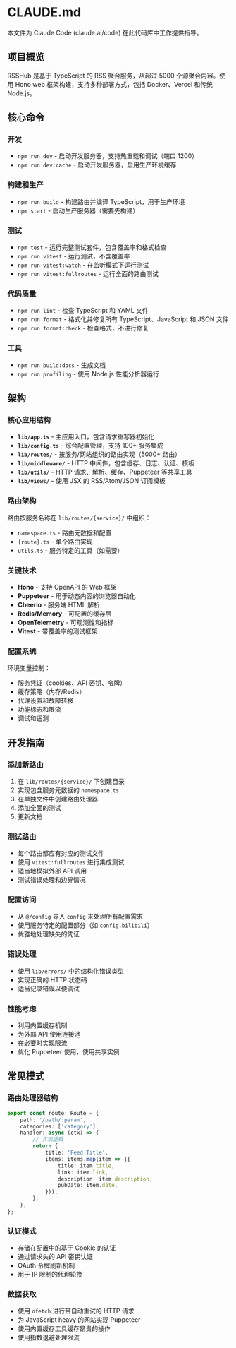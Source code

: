 # CLAUDE.md

本文件为 Claude Code (claude.ai/code) 在此代码库中工作提供指导。

## 项目概览

RSSHub 是基于 TypeScript 的 RSS 聚合服务，从超过 5000 个源聚合内容。使用 Hono web 框架构建，支持多种部署方式，包括 Docker、Vercel 和传统 Node.js。

## 核心命令

### 开发
- `npm run dev` - 启动开发服务器，支持热重载和调试（端口 1200）
- `npm run dev:cache` - 启动开发服务器，启用生产环境缓存

### 构建和生产
- `npm run build` - 构建路由并编译 TypeScript，用于生产环境
- `npm start` - 启动生产服务器（需要先构建）

### 测试
- `npm test` - 运行完整测试套件，包含覆盖率和格式检查
- `npm run vitest` - 运行测试，不含覆盖率
- `npm run vitest:watch` - 在监听模式下运行测试
- `npm run vitest:fullroutes` - 运行全面的路由测试

### 代码质量
- `npm run lint` - 检查 TypeScript 和 YAML 文件
- `npm run format` - 格式化并修复所有 TypeScript、JavaScript 和 JSON 文件
- `npm run format:check` - 检查格式，不进行修复

### 工具
- `npm run build:docs` - 生成文档
- `npm run profiling` - 使用 Node.js 性能分析器运行

## 架构

### 核心应用结构
- **`lib/app.ts`** - 主应用入口，包含请求重写器初始化
- **`lib/config.ts`** - 综合配置管理，支持 100+ 服务集成
- **`lib/routes/`** - 按服务/网站组织的路由实现（5000+ 路由）
- **`lib/middleware/`** - HTTP 中间件，包含缓存、日志、认证、模板
- **`lib/utils/`** - HTTP 请求、解析、缓存、Puppeteer 等共享工具
- **`lib/views/`** - 使用 JSX 的 RSS/Atom/JSON 订阅模板

### 路由架构
路由按服务名称在 `lib/routes/{service}/` 中组织：
- `namespace.ts` - 路由元数据和配置
- `{route}.ts` - 单个路由实现
- `utils.ts` - 服务特定的工具（如需要）

### 关键技术
- **Hono** - 支持 OpenAPI 的 Web 框架
- **Puppeteer** - 用于动态内容的浏览器自动化
- **Cheerio** - 服务端 HTML 解析
- **Redis/Memory** - 可配置的缓存层
- **OpenTelemetry** - 可观测性和指标
- **Vitest** - 带覆盖率的测试框架

### 配置系统
环境变量控制：
- 服务凭证（cookies、API 密钥、令牌）
- 缓存策略（内存/Redis）
- 代理设置和故障转移
- 功能标志和限流
- 调试和遥测

## 开发指南

### 添加新路由
1. 在 `lib/routes/{service}/` 下创建目录
2. 实现包含服务元数据的 `namespace.ts`
3. 在单独文件中创建路由处理器
4. 添加全面的测试
5. 更新文档

### 测试路由
- 每个路由都应有对应的测试文件
- 使用 `vitest:fullroutes` 进行集成测试
- 适当地模拟外部 API 调用
- 测试错误处理和边界情况

### 配置访问
- 从 `@/config` 导入 `config` 来处理所有配置需求
- 使用服务特定的配置部分（如 `config.bilibili`）
- 优雅地处理缺失的凭证

### 错误处理
- 使用 `lib/errors/` 中的结构化错误类型
- 实现正确的 HTTP 状态码
- 适当记录错误以便调试

### 性能考虑
- 利用内置缓存机制
- 为外部 API 使用连接池
- 在必要时实现限流
- 优化 Puppeteer 使用，使用共享实例

## 常见模式

### 路由处理器结构
```typescript
export const route: Route = {
    path: '/path/:param',
    categories: ['category'],
    handler: async (ctx) => {
        // 实现逻辑
        return {
            title: 'Feed Title',
            items: items.map(item => ({
                title: item.title,
                link: item.link,
                description: item.description,
                pubDate: item.date,
            })),
        };
    },
};
```

### 认证模式
- 存储在配置中的基于 Cookie 的认证
- 通过请求头的 API 密钥认证
- OAuth 令牌刷新机制
- 用于 IP 限制的代理轮换

### 数据获取
- 使用 `ofetch` 进行带自动重试的 HTTP 请求
- 为 JavaScript heavy 的网站实现 Puppeteer
- 使用内置缓存工具缓存昂贵的操作
- 使用指数退避处理限流